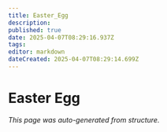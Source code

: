 ```yaml
---
title: Easter_Egg
description: 
published: true
date: 2025-04-07T08:29:16.937Z
tags: 
editor: markdown
dateCreated: 2025-04-07T08:29:14.699Z
---
```


# Easter Egg

*This page was auto-generated from structure.*